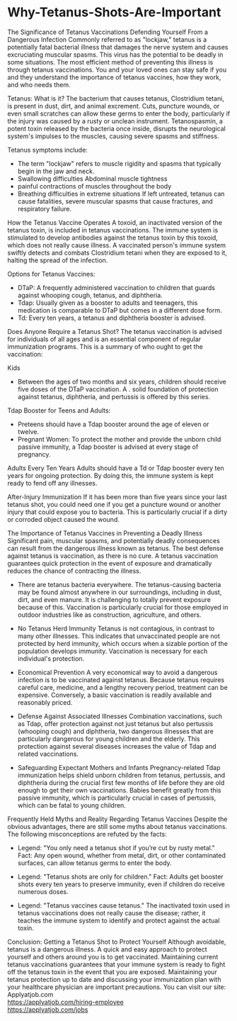 # Why-Tetanus-Shots-Are-Important
The Significance of Tetanus Vaccinations Defending Yourself From a Dangerous Infection
Commonly referred to as "lockjaw," tetanus is a potentially fatal bacterial illness that damages the nerve system and causes excruciating muscular spasms. This virus has the potential to be deadly in some situations. The most efficient method of preventing this illness is through tetanus vaccinations. You and your loved ones can stay safe if you and they understand the importance of tetanus vaccines, how they work, and who needs them.

Tetanus: What is it?
The bacterium that causes tetanus, Clostridium tetani, is present in dust, dirt, and animal excrement. Cuts, puncture wounds, or even small scratches can allow these germs to enter the body, particularly if the injury was caused by a rusty or unclean instrument. Tetanospasmin, a potent toxin released by the bacteria once inside, disrupts the neurological system's impulses to the muscles, causing severe spasms and stiffness.

Tetanus symptoms include:
- The term "lockjaw" refers to muscle rigidity and spasms that typically begin in the jaw and neck.
- Swallowing difficulties Abdominal muscle tightness
- painful contractions of muscles throughout the body
- Breathing difficulties in extreme situations
If left untreated, tetanus can cause fatalities, severe muscular spasms that cause fractures, and respiratory failure.

How the Tetanus Vaccine Operates
A toxoid, an inactivated version of the tetanus toxin, is included in tetanus vaccinations. The immune system is stimulated to develop antibodies against the tetanus toxin by this toxoid, which does not really cause illness. A vaccinated person's immune system swiftly detects and combats Clostridium tetani when they are exposed to it, halting the spread of the infection.

Options for Tetanus Vaccines:
- DTaP: A frequently administered vaccination to children that guards against whooping cough, tetanus, and diphtheria.
- Tdap: Usually given as a booster to adults and teenagers, this medication is comparable to DTaP but comes in a different dose form.
- Td: Every ten years, a tetanus and diphtheria booster is advised.

Does Anyone Require a Tetanus Shot?
The tetanus vaccination is advised for individuals of all ages and is an essential component of regular immunization programs. This is a summary of who ought to get the vaccination:

Kids
- Between the ages of two months and six years, children should receive five doses of the DTaP vaccination. A . solid foundation of protection against tetanus, diphtheria, and pertussis is offered by this series.

Tdap Booster for Teens and Adults: 
- Preteens should have a Tdap booster around the age of eleven or twelve.
- Pregnant Women: To protect the mother and provide the unborn child passive immunity, a Tdap booster is advised at every stage of pregnancy.

Adults Every Ten Years
Adults should have a Td or Tdap booster every ten years for ongoing protection. By doing this, the immune system is kept ready to fend off any illnesses.

After-Injury Immunization
If it has been more than five years since your last tetanus shot, you could need one if you get a puncture wound or another injury that could expose you to bacteria. This is particularly crucial if a dirty or corroded object caused the wound.

The Importance of Tetanus Vaccines in Preventing a Deadly Illness
Significant pain, muscular spasms, and potentially deadly consequences can result from the dangerous illness known as tetanus. The best defense against tetanus is vaccination, as there is no cure. A tetanus vaccination guarantees quick protection in the event of exposure and dramatically reduces the chance of contracting the illness.

- There are tetanus bacteria everywhere.
The tetanus-causing bacteria may be found almost anywhere in our surroundings, including in dust, dirt, and even manure. It is challenging to totally prevent exposure because of this. Vaccination is particularly crucial for those employed in outdoor industries like as construction, agriculture, and others.

- No Tetanus Herd Immunity
Tetanus is not contagious, in contrast to many other illnesses. This indicates that unvaccinated people are not protected by herd immunity, which occurs when a sizable portion of the population develops immunity. Vaccination is necessary for each individual's protection.

- Economical Prevention
A very economical way to avoid a dangerous infection is to be vaccinated against tetanus. Because tetanus requires careful care, medicine, and a lengthy recovery period, treatment can be expensive. Conversely, a basic vaccination is readily available and reasonably priced.

- Defense Against Associated Illnesses
Combination vaccinations, such as Tdap, offer protection against not just tetanus but also pertussis (whooping cough) and diphtheria, two dangerous illnesses that are particularly dangerous for young children and the elderly. This protection against several diseases increases the value of Tdap and related vaccinations.

- Safeguarding Expectant Mothers and Infants
Pregnancy-related Tdap immunization helps shield unborn children from tetanus, pertussis, and diphtheria during the crucial first few months of life before they are old enough to get their own vaccinations. Babies benefit greatly from this passive immunity, which is particularly crucial in cases of pertussis, which can be fatal to young children.

Frequently Held Myths and Reality Regarding Tetanus Vaccines
Despite the obvious advantages, there are still some myths about tetanus vaccinations. The following misconceptions are refuted by the facts:

- Legend: "You only need a tetanus shot if you’re cut by rusty metal."
Fact: Any open wound, whether from metal, dirt, or other contaminated surfaces, can allow tetanus germs to enter the body.

- Legend: "Tetanus shots are only for children."
Fact: Adults get booster shots every ten years to preserve immunity, even if children do receive numerous doses.

- Legend: "Tetanus vaccines cause tetanus."
The inactivated toxin used in tetanus vaccinations does not really cause the disease; rather, it teaches the immune system to identify and protect against the actual toxin.

Conclusion: Getting a Tetanus Shot to Protect Yourself
Although avoidable, tetanus is a dangerous illness. A quick and easy approach to protect yourself and others around you is to get vaccinated. Maintaining current tetanus vaccinations guarantees that your immune system is ready to fight off the tetanus toxin in the event that you are exposed. Maintaining your tetanus protection up to date and discussing your immunization plan with your healthcare physician are important precautions.
You can visit our site: Applyatjob.com<br>
 https://applyatjob.com/hiring-employee<br>
https://applyatjob.com/jobs
